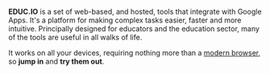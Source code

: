 __EDUC.IO__ is a set of web-based, and hosted, tools that integrate with Google Apps. It's a platform for making complex tasks easier, faster and more intuitive. Principally designed for educators and the education sector, many of the tools are useful in all walks of life.

It works on all your devices, requiring nothing more than a [modern browser](/requirements/), so __jump in__ and __try them out__.